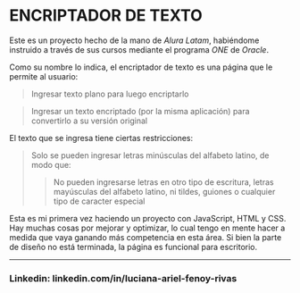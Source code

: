 # ENCRIPTADOR DE TEXTO

Este es un proyecto hecho de la mano de *Alura Latam*, habiéndome instruido a través de sus cursos mediante el programa *ONE* de *Oracle*.

Como su nombre lo indica, el encriptador de texto es una página que le permite al usuario:
>Ingresar texto plano para luego encriptarlo

>Ingresar un texto encriptado (por la misma aplicación) para convertirlo a su versión original

El texto que se ingresa tiene ciertas restricciones:
>Solo se pueden ingresar letras minúsculas del alfabeto latino, de modo que:
>>No pueden ingresarse letras en otro tipo de escritura, letras mayúsculas del alfabeto latino, ni tildes, guiones o cualquier tipo de caracter especial

Esta es mi primera vez haciendo un proyecto con JavaScript, HTML y CSS. Hay muchas cosas por mejorar y optimizar, lo cual tengo en mente hacer a medida que vaya ganando más competencia en esta área. Si bien la parte de diseño no está terminada, la página es funcional para escritorio.

------------------------------------------------------------------------------------------------------------------------------------------------------------------------------

### Linkedin: linkedin.com/in/luciana-ariel-fenoy-rivas
